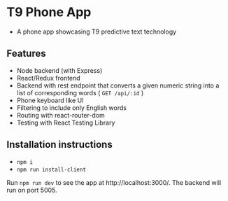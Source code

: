 # T9 Phone App
- A phone app showcasing T9 predictive text technology

## Features
- Node backend (with Express)
- React/Redux frontend
- Backend with rest endpoint that converts a given numeric string into a list of corresponding words ( `GET /api/:id` )
- Phone keyboard like UI
- Filtering to include only English words
- Routing with react-router-dom
- Testing with React Testing Library 

## Installation instructions
- ```npm i```
- ```npm run install-client```

Run ```npm run dev``` to see the app at http://localhost:3000/.
The backend will run on port 5005.